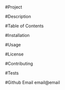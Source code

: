 #Project 
   

   #Description
   

   #Table of Contents
   

   #Installation
   

   #Usage
   

   #License
   

   #Contributing
   

   #Tests
   

   #Github Email
   email@email
